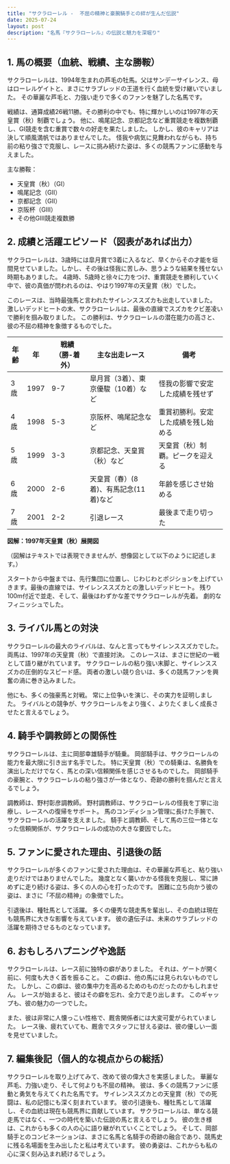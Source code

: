 ```yaml
---
title: "サクラローレル -  不屈の精神と豪腕騎手との絆が生んだ伝説"
date: 2025-07-24
layout: post
description: "名馬『サクラローレル』の伝説と魅力を深堀り"
---
```


## 1. 馬の概要（血統、戦績、主な勝鞍）

サクラローレルは、1994年生まれの芦毛の牡馬。父はサンデーサイレンス、母はローレルゲイトと、まさにサラブレッドの王道を行く血統を受け継いでいました。  その華麗な芦毛と、力強い走りで多くのファンを魅了した名馬です。

戦績は、通算成績26戦11勝。その勝利の中でも、特に輝かしいのは1997年の天皇賞（秋）制覇でしょう。  他に、鳴尾記念、京都記念など重賞競走を複数制覇し、GI競走を含む重賞で数々の好走を果たしました。  しかし、彼のキャリアは決して順風満帆ではありませんでした。  怪我や病気に見舞われながらも、持ち前の粘り強さで克服し、レースに挑み続けた姿は、多くの競馬ファンに感動を与えました。

主な勝鞍：

* 天皇賞（秋）（GI）
* 鳴尾記念（GII）
* 京都記念（GII）
* 京阪杯（GIII）
*  その他GIII競走複数勝

## 2. 成績と活躍エピソード（図表があれば出力）

サクラローレルは、3歳時には皐月賞で3着に入るなど、早くからその才能を垣間見せていました。しかし、その後は怪我に苦しみ、思うような結果を残せない時期もありました。  4歳時、5歳時と徐々に力をつけ、重賞競走を勝利していく中で、彼の真価が問われるのは、やはり1997年の天皇賞（秋）でした。

このレースは、当時最強馬と言われたサイレンススズカも出走していました。  激しいデッドヒートの末、サクラローレルは、最後の直線でスズカをクビ差凌いで勝利を掴み取りました。  この勝利は、サクラローレルの潜在能力の高さと、彼の不屈の精神を象徴するものでした。

| 年齢 | 年 | 戦績（勝-着外） | 主な出走レース | 備考 |
|---|---|---|---|---|
| 3歳 | 1997 | 9-7 | 皐月賞（3着）、東京優駿（10着）など |  怪我の影響で安定した成績を残せず |
| 4歳 | 1998 | 5-3 | 京阪杯、鳴尾記念など | 重賞初勝利。安定した成績を残し始める |
| 5歳 | 1999 | 3-3 | 京都記念、天皇賞（秋）など | 天皇賞（秋）制覇。ピークを迎える |
| 6歳 | 2000 | 2-6 |  天皇賞（春）(8着)、有馬記念(11着)など |  年齢を感じさせ始める |
| 7歳 | 2001 | 2-2 |  引退レース |  最後まで走り切った |


**図解：1997年天皇賞（秋）展開図**

（図解はテキストでは表現できませんが、想像図として以下のように記述します。）

スタートから中盤までは、先行集団に位置し、じわじわとポジションを上げていきます。最後の直線では、サイレンススズカとの激しいデッドヒート。  残り100m付近で並走、そして、最後はわずかな差でサクラローレルが先着。  劇的なフィニッシュでした。


## 3. ライバル馬との対決

サクラローレルの最大のライバルは、なんと言ってもサイレンススズカでした。  両馬は、1997年の天皇賞（秋）で直接対決。  このレースは、まさに世紀の一戦として語り継がれています。  サクラローレルの粘り強い末脚と、サイレンススズカの圧倒的なスピード感。  両者の激しい競り合いは、多くの競馬ファンを興奮の渦に巻き込みました。

他にも、多くの強豪馬と対戦。  常に上位争いを演じ、その実力を証明しました。  ライバルとの競争が、サクラローレルをより強く、よりたくましく成長させたと言えるでしょう。


## 4. 騎手や調教師との関係性

サクラローレルは、主に岡部幸雄騎手が騎乗。  岡部騎手は、サクラローレルの能力を最大限に引き出す名手でした。  特に天皇賞（秋）での騎乗は、名勝負を演出しただけでなく、馬との深い信頼関係を感じさせるものでした。  岡部騎手の豪腕と、サクラローレルの粘り強さが一体となり、奇跡の勝利を掴んだと言えるでしょう。

調教師は、野村彰彦調教師。  野村調教師は、サクラローレルの怪我を丁寧に治療し、レースへの復帰をサポート。  馬のコンディション管理に長けた手腕で、サクラローレルの活躍を支えました。  騎手と調教師、そして馬の三位一体となった信頼関係が、サクラローレルの成功の大きな要因でした。


## 5. ファンに愛された理由、引退後の話

サクラローレルが多くのファンに愛された理由は、その華麗な芦毛と、粘り強い走りだけではありませんでした。  幾度となく襲いかかる怪我を克服し、常に諦めずに走り続ける姿は、多くの人の心を打ったのです。  困難に立ち向かう彼の姿は、まさに「不屈の精神」の象徴でした。

引退後は、種牡馬として活躍。  多くの優秀な競走馬を輩出し、その血統は現在も競馬界に大きな影響を与えています。  彼の遺伝子は、未来のサラブレッドの活躍を期待させるものとなっています。


## 6. おもしろハプニングや逸話

サクラローレルは、レース前に独特の癖がありました。  それは、ゲートが開く前に、何度も大きく首を振ること。  この癖は、他の馬には見られないものでした。  しかし、この癖は、彼の集中力を高めるためのものだったのかもしれません。  レースが始まると、彼はその癖を忘れ、全力で走り出します。  このギャップも、彼の魅力の一つでした。

また、彼は非常に人懐っこい性格で、厩舎関係者には大変可愛がられていました。  レース後、疲れていても、厩舎でスタッフに甘える姿は、彼の優しい一面を見せていました。


## 7. 編集後記（個人的な視点からの総括）

サクラローレルを取り上げてみて、改めて彼の偉大さを実感しました。  華麗な芦毛、力強い走り、そして何よりも不屈の精神。  彼は、多くの競馬ファンに感動と勇気を与えてくれた名馬です。  サイレンススズカとの天皇賞（秋）での死闘は、私の記憶にも深く刻まれています。  彼の引退後も、種牡馬として活躍し、その血統は現在も競馬界に貢献しています。  サクラローレルは、単なる競走馬ではなく、一つの時代を築いた伝説の馬と言えるでしょう。  彼の生き様は、これからも多くの人の心に語り継がれていくことでしょう。  そして、岡部騎手とのコンビネーションは、まさに名馬と名騎手の奇跡の融合であり、競馬史に残る名場面を生み出したと私は考えています。  彼の勇姿は、これからも私の心に深く刻み込まれ続けるでしょう。
